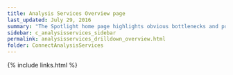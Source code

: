 ```yaml
---
title: Analysis Services Overview page
last_updated: July 29, 2016
summary: "The Spotlight home page highlights obvious bottlenecks and problem areas. Statistics and flows are updated in real time."
sidebar: c_analysisservices_sidebar
permalink: analysisservices_drilldown_overview.html
folder: ConnectAnalysisServices
---
```





{% include links.html %}
